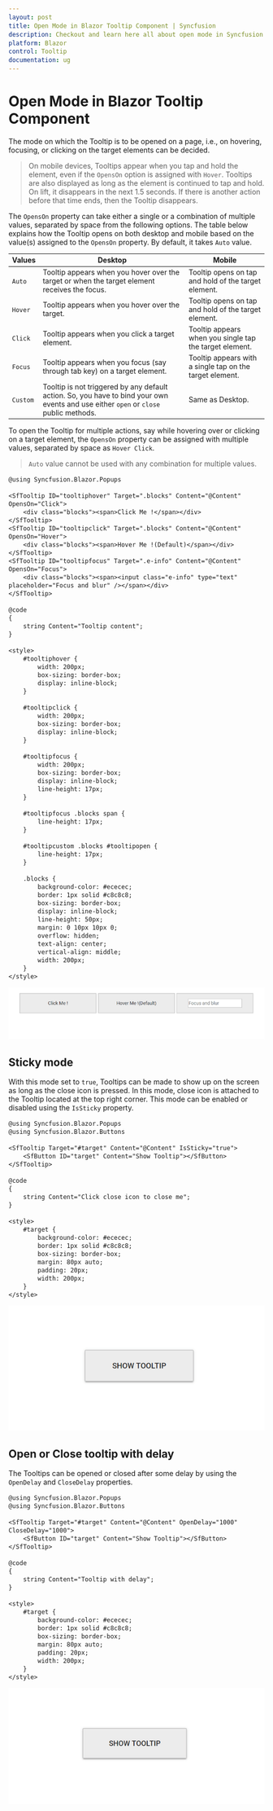 ```yaml
---
layout: post
title: Open Mode in Blazor Tooltip Component | Syncfusion
description: Checkout and learn here all about open mode in Syncfusion Blazor Tooltip component and much more details.
platform: Blazor
control: Tooltip
documentation: ug
---
```


# Open Mode in Blazor Tooltip Component

The mode on which the Tooltip is to be opened on a page, i.e., on hovering, focusing, or clicking on the target elements can be decided.

> On mobile devices, Tooltips appear when you tap and hold the element, even if the `OpensOn` option is assigned with `Hover`.
> Tooltips are also displayed as long as the element is continued to tap and hold. On lift, it disappears in the next 1.5 seconds.
> If there is another action before that time ends, then the Tooltip disappears.

The `OpensOn` property can take either a single or a combination of multiple values, separated by space from the following options. The table below explains how the Tooltip opens on both desktop and mobile based on the value(s) assigned to the `OpensOn` property. By default, it takes `Auto` value.

| Values | Desktop | Mobile |
| ------------- | ------------- | ------------- |
| `Auto` | Tooltip appears when you hover over the target or when the target element receives the focus. | Tooltip opens on tap and hold of the target element. |
| `Hover` | Tooltip appears when you hover over the target. | Tooltip opens on tap and hold of the target element. |
| `Click` | Tooltip appears when you click a target element. | Tooltip appears when you single tap the target element. |
| `Focus` | Tooltip appears when you focus (say through tab key) on a target element. | Tooltip appears with a single tap on the target element. |
| `Custom` | Tooltip is not triggered by any default action. So, you have to bind your own events and use either `open` or `close` public methods. | Same as Desktop. |

To open the Tooltip for multiple actions, say while hovering over or clicking on a target element, the `OpensOn` property can be assigned with multiple values, separated by space as `Hover Click`.

> `Auto` value cannot be used with any combination for multiple values.

```cshtml
@using Syncfusion.Blazor.Popups

<SfTooltip ID="tooltiphover" Target=".blocks" Content="@Content" OpensOn="Click">
    <div class="blocks"><span>Click Me !</span></div>
</SfTooltip>
<SfTooltip ID="tooltipclick" Target=".blocks" Content="@Content" OpensOn="Hover">
    <div class="blocks"><span>Hover Me !(Default)</span></div>
</SfTooltip>
<SfTooltip ID="tooltipfocus" Target=".e-info" Content="@Content" OpensOn="Focus">
    <div class="blocks"><span><input class="e-info" type="text" placeholder="Focus and blur" /></span></div>
</SfTooltip>

@code
{
    string Content="Tooltip content";
}

<style>
    #tooltiphover {
        width: 200px;
        box-sizing: border-box;
        display: inline-block;
    }

    #tooltipclick {
        width: 200px;
        box-sizing: border-box;
        display: inline-block;
    }

    #tooltipfocus {
        width: 200px;
        box-sizing: border-box;
        display: inline-block;
        line-height: 17px;
    }

    #tooltipfocus .blocks span {
        line-height: 17px;
    }

    #tooltipcustom .blocks #tooltipopen {
        line-height: 17px;
    }

    .blocks {
        background-color: #ececec;
        border: 1px solid #c8c8c8;
        box-sizing: border-box;
        display: inline-block;
        line-height: 50px;
        margin: 0 10px 10px 0;
        overflow: hidden;
        text-align: center;
        vertical-align: middle;
        width: 200px;
    }
</style>
```

![Tooltip - Open Mode](images/opensOn.gif)

## Sticky mode

With this mode set to `true`, Tooltips can be made to show up on the screen as long as the close icon is pressed. In this mode, close icon is attached to the Tooltip located at the top right corner. This mode can be enabled or disabled using the `IsSticky` property.

```cshtml
@using Syncfusion.Blazor.Popups
@using Syncfusion.Blazor.Buttons

<SfTooltip Target="#target" Content="@Content" IsSticky="true">
    <SfButton ID="target" Content="Show Tooltip"></SfButton>
</SfTooltip>

@code
{
    string Content="Click close icon to close me";
}

<style>
    #target {
        background-color: #ececec;
        border: 1px solid #c8c8c8;
        box-sizing: border-box;
        margin: 80px auto;
        padding: 20px;
        width: 200px;
    }
</style>

```

![Tooltip - Sticky Mode](images/Sticky.gif)

## Open or Close tooltip with delay

The Tooltips can be opened or closed after some delay by using the `OpenDelay` and `CloseDelay` properties.

```cshtml
@using Syncfusion.Blazor.Popups
@using Syncfusion.Blazor.Buttons

<SfTooltip Target="#target" Content="@Content" OpenDelay="1000" CloseDelay="1000">
    <SfButton ID="target" Content="Show Tooltip"></SfButton>
</SfTooltip>

@code
{
    string Content="Tooltip with delay";
}

<style>
    #target {
        background-color: #ececec;
        border: 1px solid #c8c8c8;
        box-sizing: border-box;
        margin: 80px auto;
        padding: 20px;
        width: 200px;
    }
</style>
```

![Tooltip - Delay](images/delay.gif)